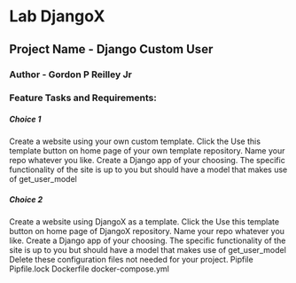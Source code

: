 # Lab DjangoX

## Project Name - Django Custom User

### Author - Gordon P Reilley Jr

### Feature Tasks and Requirements:

##### Choice 1
Create a website using your own custom template.
Click the Use this template button on home page of your own template repository.
Name your repo whatever you like.
Create a Django app of your choosing.
The specific functionality of the site is up to you but should have a model that makes use of get_user_model
##### Choice 2
Create a website using DjangoX as a template.
Click the Use this template button on home page of DjangoX repository.
Name your repo whatever you like.
Create a Django app of your choosing.
The specific functionality of the site is up to you but should have a model that makes use of get_user_model
Delete these configuration files not needed for your project.
Pipfile
Pipfile.lock
Dockerfile
docker-compose.yml